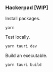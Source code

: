 ### Hackerpad [WIP]

Install packages.

```
yarn
```

Test locally.
```
yarn tauri dev
```

Build an executable.
```
yarn tauri build
```
